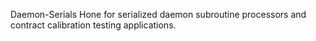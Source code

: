 Daemon-Serials
Hone for serialized daemon subroutine processors and contract calibration testing applications. 
